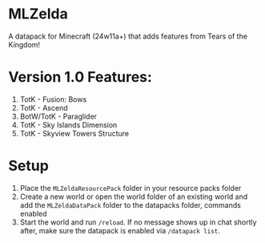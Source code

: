 # MLZelda
A datapack for Minecraft (24w11a+) that adds features from Tears of the Kingdom!


# Version 1.0 Features:
1. TotK - Fusion: Bows
2. TotK - Ascend
3. BotW/TotK - Paraglider
4. TotK - Sky Islands Dimension
5. TotK - Skyview Towers Structure

# Setup
1. Place the `MLZeldaResourcePack` folder in your resource packs folder
2. Create a new world or open the world folder of an existing world and add the `MLZeldaDataPack` folder to the datapacks folder, commands enabled
3. Start the world and run `/reload`. If no message shows up in chat shortly after, make sure the datapack is enabled via `/datapack list`.
